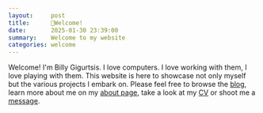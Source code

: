 ```yaml
---
layout:     post
title:      📌Welcome!
date:       2025-01-30 23:39:00
summary:    Welcome to my website
categories: welcome
---
```


Welcome! I'm Billy Gigurtsis. I love computers. I love working with them, I love playing with them. This website is here to showcase not only myself but the various projects I embark on. Please feel free to browse the [blog](https://www.bgigurtsis.com/), learn more about me on my [about page](https://www.bgigurtsis.com/about/), take a look at my [CV](https://www.bgigurtsis.com/CV/)  or shoot me a [message](https://www.bgigurtsis.com/contact/).
